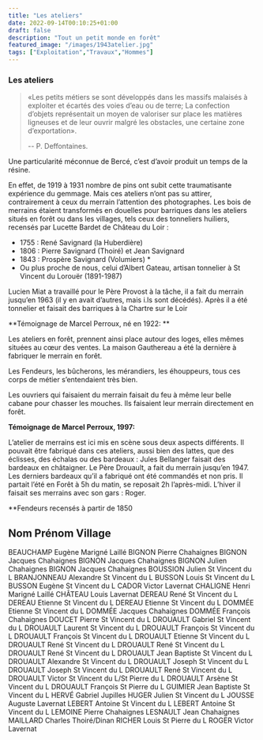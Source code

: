 ```yaml
---
title: "Les ateliers"
date: 2022-09-14T00:10:25+01:00
draft: false
description: "Tout un petit monde en forêt"
featured_image: "/images/1943atelier.jpg"
tags: ["Exploitation","Travaux","Hommes"]
---
```

### Les ateliers

> «Les petits métiers se sont développés dans les massifs malaisés à exploiter et écartés des voies d’eau ou
de terre; La confection d’objets représentait un moyen de valoriser sur place les matières ligneuses et de
leur ouvrir malgré les obstacles, une certaine zone d’exportation».
> 
> -- P. Deffontaines.

Une particularité méconnue de Bercé, c’est d’avoir produit un temps de la résine.

En effet, de 1919 à 1931 nombre de pins ont subit cette traumatisante expérience du gemmage.
Mais ces ateliers n’ont pas su attirer, contrairement à ceux du merrain l’attention des photographes. 
Les bois de merrains étaient transformés en douelles pour barriques dans les ateliers situés en forêt ou
dans les villages, tels ceux des tonneliers huiliers, recensés par Lucette Bardet de Château du Loir :
* 1755 : René Savignard (la Huberdière)
* 1806 : Pierre Savignard (Thoiré) et Jean Savignard
* 1843 : Prospère Savignard (Volumiers) * 
* Ou plus proche de nous, celui d’Albert Gateau, artisan tonnelier à St Vincent du Lorouër (1891-1987)

Lucien Miat a travaillé pour le Père Provost à la tâche, il a fait du merrain jusqu’en 1963 (il y en avait
d’autres, mais i.ls sont décédés).
Après il a été tonnelier et faisait des barriques à la Chartre sur le Loir

**Témoignage de Marcel Perroux, né en 1922: **

Les ateliers en forêt, prennent ainsi place autour des loges, elles mêmes situées au cœur des ventes.
La maison Gauthereau a été la dernière à fabriquer le merrain en forêt.

Les Fendeurs, les bûcherons, les mérandiers, les éhouppeurs, tous ces corps de métier s’entendaient très bien.

Les ouvriers qui faisaient du merrain faisait du feu à même leur belle cabane pour chasser les mouches.
Ils faisaient leur merrain directement en forêt.

**Témoignage de Marcel Perroux, 1997:**

L’atelier de merrains est ici mis en scène sous deux aspects différents.
Il pouvait être fabriqué dans ces ateliers, aussi bien des lattes, que des éclisses, des échalas ou des
bardeaux : Jules Bellanger faisait des bardeaux en châtaigner.
Le Père Drouault, a fait du merrain jusqu’en 1947.
Les derniers bardeaux qu’il a fabriqué ont été commandés et non pris.
Il partait l’été en Forêt à 5h du matin, se reposait 2h l’après-midi.
L’hiver il faisait ses merrains avec son gars : Roger.

**Fendeurs recensés à partir de 1850

   ## Nom	Prénom	Village
  BEAUCHAMP	Eugène	Marigné Laillé
  BIGNON	Pierre	   Chahaignes
  BIGNON	Jacques	   Chahaignes
  BIGNON	Jacques	   Chahaignes
  BIGNON	Julien	   Chahaignes
  BIGNON	Jacques	   Chahaignes
  BOUSSION Julien	   St Vincent du L
  BRANJONNEAU	Alexandre	St Vincent du L
  BUSSON 	Louis	St Vincent du L
  BUSSON 	Eugène	St Vincent du L
  CADOR	Victor	Lavernat
  CHALIGNE	Henri	Marigné Laillé
  CHÂTEAU	Louis	Lavernat
  DEREAU	René	St Vincent du L
  DEREAU	Etienne	St Vincent du L
  DEREAU	Etienne	St Vincent du L
  DOMMÉE	Etienne	St Vincent du L
  DOMMÉE	Jacques	Chahaignes
  DOMMÉE	François	Chahaignes
  DOUCET	Pierre	St Vincent du L
  DROUAULT	Gabriel 	St Vincent du L
  DROUAULT	Laurent	St Vincent du L
  DROUAULT	François	St Vincent du L
  DROUAULT	François	St Vincent du L
  DROUAULT	Etienne	St Vincent du L
  DROUAULT	René	St Vincent du L
  DROUAULT	René	St Vincent du L
  DROUAULT	René	St Vincent du L
  DROUAULT	Jean Baptiste	St Vincent du L
  DROUAULT	Alexandre	St Vincent du L
  DROUAULT	Joseph	St Vincent du L
  DROUAULT	Joseph	St Vincent du L
  DROUAULT	René	St Vincent du L
  DROUAULT	Victor	St Vincent du L/St Pierre du L
  DROUAULT	Arsène	St Vincent du L
  DROUAULT	François	St Pierre du L
  GUIMIER	Jean Baptiste	St Vincent du L
  HERVÉ	Gabriel	Jupilles
  HUGER	Julien	St Vincent du L
  JOUSSE	Auguste	Lavernat
  LEBERT	Antoine	St Vincent du L
  LEBERT	Antoine	St Vincent du L
  LEMOINE	Pierre	Chahaignes
  LESNAULT	Jean	Chahaignes
  MAILLARD	Charles	Thoiré/Dinan
  RICHER	Louis	St Pierre du L
  ROGER	Victor	Lavernat 

